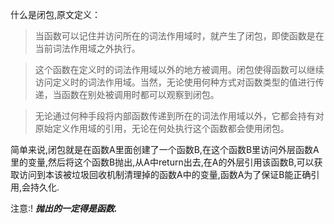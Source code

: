 什么是闭包,原文定义：

> 当函数可以记住并访问所在的词法作用域时，就产生了闭包，即使函数是在当前词法作用域之外执行。

> 这个函数在定义时的词法作用域以外的地方被调用。闭包使得函数可以继续访问定义时的词法作用域。当然，无论使用何种方式对函数类型的值进行传递，当函数在别处被调用时都可以观察到闭包。

> 无论通过何种手段将内部函数传递到所在的词法作用域以外，它都会持有对原始定义作用域的引用，无论在何处执行这个函数都会使用闭包。


  简单来说,闭包就是在函数A里面创建了一个函数B,在这个函数B里访问外层函数A里的变量,然后将这个函数B抛出,从A中return出去,在A的外层引用该函数B,可以获取访问到本该被垃圾回收机制清理掉的函数A中的变量,函数A为了保证B能正确引用,会持久化.

 注意:! ***抛出的一定得是函数.***